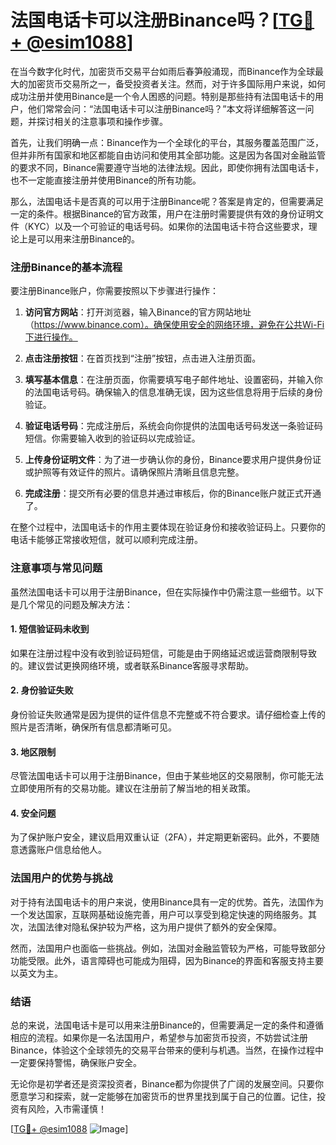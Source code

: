 # 法国电话卡可以注册Binance吗？[[TG💪+ @esim1088](https://t.me/s/esim1088)]

在当今数字化时代，加密货币交易平台如雨后春笋般涌现，而Binance作为全球最大的加密货币交易所之一，备受投资者关注。然而，对于许多国际用户来说，如何成功注册并使用Binance是一个令人困惑的问题。特别是那些持有法国电话卡的用户，他们常常会问：“法国电话卡可以注册Binance吗？”本文将详细解答这一问题，并探讨相关的注意事项和操作步骤。

首先，让我们明确一点：Binance作为一个全球化的平台，其服务覆盖范围广泛，但并非所有国家和地区都能自由访问和使用其全部功能。这是因为各国对金融监管的要求不同，Binance需要遵守当地的法律法规。因此，即使你拥有法国电话卡，也不一定能直接注册并使用Binance的所有功能。

那么，法国电话卡是否真的可以用于注册Binance呢？答案是肯定的，但需要满足一定的条件。根据Binance的官方政策，用户在注册时需要提供有效的身份证明文件（KYC）以及一个可验证的电话号码。如果你的法国电话卡符合这些要求，理论上是可以用来注册Binance的。

### 注册Binance的基本流程

要注册Binance账户，你需要按照以下步骤进行操作：

1. **访问官方网站**：打开浏览器，输入Binance的官方网站地址（https://www.binance.com）。确保使用安全的网络环境，避免在公共Wi-Fi下进行操作。

2. **点击注册按钮**：在首页找到“注册”按钮，点击进入注册页面。

3. **填写基本信息**：在注册页面，你需要填写电子邮件地址、设置密码，并输入你的法国电话号码。确保输入的信息准确无误，因为这些信息将用于后续的身份验证。

4. **验证电话号码**：完成注册后，系统会向你提供的法国电话号码发送一条验证码短信。你需要输入收到的验证码以完成验证。

5. **上传身份证明文件**：为了进一步确认你的身份，Binance要求用户提供身份证或护照等有效证件的照片。请确保照片清晰且信息完整。

6. **完成注册**：提交所有必要的信息并通过审核后，你的Binance账户就正式开通了。

在整个过程中，法国电话卡的作用主要体现在验证身份和接收验证码上。只要你的电话卡能够正常接收短信，就可以顺利完成注册。

### 注意事项与常见问题

虽然法国电话卡可以用于注册Binance，但在实际操作中仍需注意一些细节。以下是几个常见的问题及解决方法：

#### 1. 短信验证码未收到
如果在注册过程中没有收到验证码短信，可能是由于网络延迟或运营商限制导致的。建议尝试更换网络环境，或者联系Binance客服寻求帮助。

#### 2. 身份验证失败
身份验证失败通常是因为提供的证件信息不完整或不符合要求。请仔细检查上传的照片是否清晰，确保所有信息都清晰可见。

#### 3. 地区限制
尽管法国电话卡可以用于注册Binance，但由于某些地区的交易限制，你可能无法立即使用所有的交易功能。建议在注册前了解当地的相关政策。

#### 4. 安全问题
为了保护账户安全，建议启用双重认证（2FA），并定期更新密码。此外，不要随意透露账户信息给他人。

### 法国用户的优势与挑战

对于持有法国电话卡的用户来说，使用Binance具有一定的优势。首先，法国作为一个发达国家，互联网基础设施完善，用户可以享受到稳定快速的网络服务。其次，法国法律对隐私保护较为严格，这为用户提供了额外的安全保障。

然而，法国用户也面临一些挑战。例如，法国对金融监管较为严格，可能导致部分功能受限。此外，语言障碍也可能成为阻碍，因为Binance的界面和客服支持主要以英文为主。

### 结语

总的来说，法国电话卡是可以用来注册Binance的，但需要满足一定的条件和遵循相应的流程。如果你是一名法国用户，希望参与加密货币投资，不妨尝试注册Binance，体验这个全球领先的交易平台带来的便利与机遇。当然，在操作过程中一定要保持警惕，确保账户安全。

无论你是初学者还是资深投资者，Binance都为你提供了广阔的发展空间。只要你愿意学习和探索，就一定能够在加密货币的世界里找到属于自己的位置。记住，投资有风险，入市需谨慎！

[[TG💪+ @esim1088](https://t.me/s/esim1088) ![Image](https://i.postimg.cc/4NQfJmqS/Snipaste-2025-05-13-00-14-12.png)]